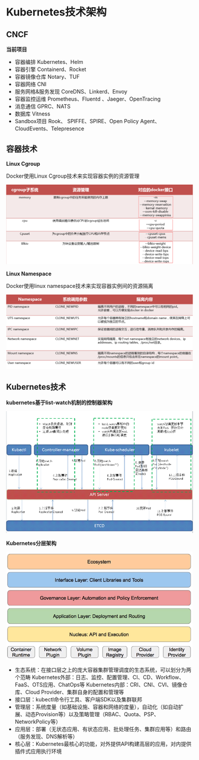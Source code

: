 # Kubernetes技术架构 #

## CNCF ##

**当前项目**

- 容器编排
	Kubernetes、Helm
- 容器引擎
	Containerd、Rocket
- 容器镜像仓库
	Notary、TUF
- 容器网络
	CNI
- 服务网格&服务发现
	CoreDNS、Linkerd、Envoy
- 容器监控运维
	Prometheus、Fluentd 、Jaeger、OpenTracing
- 消息通信
	GPRC、NATS
- 数据库
	Vitness
- Sandbox项目
	Rook、 SPIFFE、SPIRE、Open Policy Agent、CloudEvents、Telepresence

## 容器技术 ##

**Linux Cgroup**

Docker使用Linux Cgroup技术来实现容器实例的资源管理

![](img/docker_cgroups.png)

**Linux Namespace**

Docker使用linux namespace技术来实现容器实例间的资源隔离

![](img/docker_namespace.png)


## Kubernetes技术 ##

**kubernetes基于list-watch机制的控制器架构**

![](img/Kubernetes_List-Watch.png)

**Kubernetes分层架构**

![](img/kubernetes_layering.png)

- 生态系统：在接口层之上的庞大容器集群管理调度的生态系统，可以划分为两个范畴
	Kubernetes外部：日志、监控、配置管理、CI、CD、Workflow、FaaS、OTS应用、ChatOps等
	Kubernetes内部：CRI、CNI、CVI、镜像仓库、Cloud Provider、集群自身的配置和管理等
- 接口层：kubectl命令行工具、客户端SDK以及集群联邦
- 管理层：系统度量（如基础设施、容器和网络的度量），自动化（如自动扩展、动态Provision等）以及策略管理（RBAC、Quota、PSP、NetworkPolicy等）
- 应用层：部署（无状态应用、有状态应用、批处理任务、集群应用等）和路由（服务发现、DNS解析等）
- 核心层：Kubernetes最核心的功能，对外提供API构建高层的应用，对内提供插件式应用执行环境


